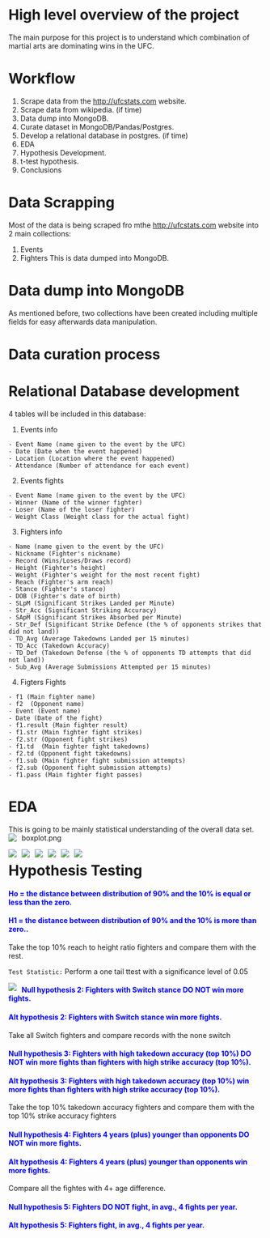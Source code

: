 



# High level overview of the project
The main purpose for this project is to understand which combination of martial arts are dominating wins in the UFC.
# Workflow
1. Scrape data from the http://ufcstats.com website.
2. Scrape data from wikipedia. (if time)
3. Data dump into MongoDB.
4. Curate dataset in MongoDB/Pandas/Postgres.
5. Develop a relational database in postgres. (if time)
6. EDA
7. Hypothesis Development.
8. t-test hypothesis.
9. Conclusions

# Data Scrapping
Most of the data is being scraped fro mthe http://ufcstats.com website into 2 main collections:
  1. Events
  2. Fighters
This is data dumped into MongoDB.

# Data dump into MongoDB
As mentioned before, two collections have been created including multiple fields for easy afterwards data manipulation. 

# Data curation process

# Relational Database development
4 tables will be included in this database:
  1. Events info
  
    - Event Name (name given to the event by the UFC)
    - Date (Date when the event happened)
    - Location (Location where the event happened)
    - Attendance (Number of attendance for each event)
  2. Events fights
  
    - Event Name (name given to the event by the UFC)
    - Winner (Name of the winner fighter)
    - Loser (Name of the loser fighter)
    - Weight Class (Weight class for the actual fight)
  3. Fighters info
  
    - Name (name given to the event by the UFC)
    - Nickname (Fighter's nickname)
    - Record (Wins/Loses/Draws record)
    - Height (Fighter's height)
    - Weight (Fighter's weight for the most recent fight)
    - Reach (Fighter's arm reach)
    - Stance (Fighter's stance)
    - DOB (Fighter's date of birth)
    - SLpM (Significant Strikes Landed per Minute)
    - Str_Acc (Significant Striking Accuracy)
    - SApM (Significant Strikes Absorbed per Minute)
    - Str_Def (Significant Strike Defence (the % of opponents strikes that did not land))
    - TD_Avg (Average Takedowns Landed per 15 minutes)
    - TD_Acc (Takedown Accuracy)
    - TD_Def (Takedown Defense (the % of opponents TD attempts that did not land))
    - Sub_Avg (Average Submissions Attempted per 15 minutes)
  4. Figters Fights 
  
    - f1 (Main fighter name)
    - f2  (Opponent name)
    - Event (Event name)
    - Date (Date of the fight)
    - f1.result (Main fighter result)
    - f1.str (Main fighter fight strikes)
    - f2.str (Opponent fight strikes)
    - f1.td  (Main fighter fight takedowns)
    - f2.td (Opponent fight takedowns)
    - f1.sub (Main fighter fight submission attempts)
    - f2.sub (Opponent fight submission attempts)
    - f1.pass (Main fighter fight passes)
    
# EDA
This is going to be mainly statistical understanding of the overall data set. 
boxplot.png
<img src="data/boxplot.png"
    style="float: left; margin-right: 10px;" />
    
<img src="data/eventcountry.png"
    style="float: left; margin-right: 10px;" />

<img src="data/afterUS.png"
    style="float: left; margin-right: 10px;" />
    
<img src="data/weightclass.png"
    style="float: left; margin-right: 10px;" />
    
<img src="data/method.png"
    style="float: left; margin-right: 10px;" />

<img src="data/round.png"
    style="float: left; margin-right: 10px;" />
    
<img src="data/reachheight.png"
    style="float: left; margin-right: 10px;" />

# Hypothesis Testing
#### <span style="color:Blue">Ho = the distance between distribution of 90% and the 10% is equal or less than the zero.</span>
#### <span style="color:Blue">H1 = the distance between distribution of 90% and the 10% is more than zero..</span>
Take the top 10% reach to height ratio fighters and compare them with the rest.

`Test Statistic:` Perform a one tail ttest with a significance level of 0.05

<img src="data/windensity.png"
    style="float: left; margin-right: 10px;" />






#### <span style="color:Blue">Null hypothesis 2: Fighters with Switch stance DO NOT win more fights. </span>
#### <span style="color:Blue">Alt hypothesis 2: Fighters with Switch stance win more fights.</span>
Take all Switch fighters and compare records with the none switch
#### <span style="color:Blue">Null hypothesis 3: Fighters with high takedown accuracy (top 10%) DO NOT win more fights than fighters with high strike accuracy (top 10%).</span>
#### <span style="color:Blue">Alt hypothesis 3: Fighters with high takedown accuracy (top 10%) win more fights than fighters with high strike accuracy (top 10%). </span>
Take the top 10% takedown accuracy fighters and compare them with the top 10%  strike accuracy fighters
#### <span style="color:Blue">Null hypothesis 4: Fighters 4 years (plus) younger than opponents DO NOT win more fights. </span>
#### <span style="color:Blue">Alt hypothesis 4: Fighters 4 years (plus) younger than opponents win more fights. </span>
Compare all the fightes with 4+ age difference.
#### <span style="color:Blue">Null hypothesis 5: Fighters DO NOT fight, in avg., 4 fights per year.</span>
#### <span style="color:Blue">Alt hypothesis 5: Fighters fight, in avg., 4 fights per year.</span>
